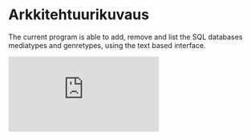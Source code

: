 # Arkkitehtuurikuvaus

The current program is able to add, remove and list the SQL databases mediatypes and genretypes, using the text based interface.

![arkkitehtuurikuvaus](https://github.com/kalmikko/ot-harjoitustyo/blob/master/dokumentaatio/digilog-sekvenssikaavio.pdf)
